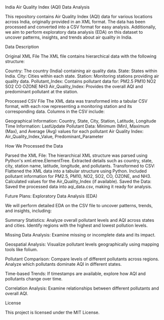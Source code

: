 India Air Quality Index (AQI) Data Analysis

This repository contains Air Quality Index (AQI) data for various locations across India, originally provided in an XML format. The data has been processed and converted into a CSV format for easy analysis. Additionally, we aim to perform exploratory data analysis (EDA) on this dataset to uncover patterns, insights, and trends about air quality in India.

Data Description

Original XML File
The XML file contains hierarchical data with the following structure:

Country: The country (India) containing air quality data.
State: States within India.
City: Cities within each state.
Station: Monitoring stations providing air quality data.
Pollutant_Index: Contains pollutant data for:
PM2.5
PM10
NO2
SO2
CO
OZONE
NH3
Air_Quality_Index: Provides the overall AQI and predominant pollutant at the station.

Processed CSV File
The XML data was transformed into a tabular CSV format, with each row representing a monitoring station and its corresponding data. Columns in the CSV include:

Geographical Information: Country, State, City, Station, Latitude, Longitude
Time Information: LastUpdate
Pollutant Data: Minimum (Min), Maximum (Max), and Average (Avg) values for each pollutant
Air Quality Index: Air_Quality_Index_Value, Predominant_Parameter

How We Processed the Data

Parsed the XML File:
The hierarchical XML structure was parsed using Python's xml.etree.ElementTree.
Extracted details such as country, state, city, station name, latitude, longitude, and pollutants.
Transformed to CSV:
Flattened the XML data into a tabular structure using Python.
Included pollutant information for PM2.5, PM10, NO2, SO2, CO, OZONE, and NH3.
Calculated values for the Air_Quality_Index (if available).
Saved the Data:
Saved the processed data into aqi_data.csv, making it ready for analysis.

Future Plans: Exploratory Data Analysis (EDA)

We will perform detailed EDA on the CSV file to uncover patterns, trends, and insights, including:

Summary Statistics:
Analyze overall pollutant levels and AQI across states and cities.
Identify regions with the highest and lowest pollution levels.

Missing Data Analysis:
Examine missing or incomplete data and its impact.

Geospatial Analysis:
Visualize pollutant levels geographically using mapping tools like folium.

Pollutant Comparison:
Compare levels of different pollutants across regions.
Analyze which pollutants dominate AQI in different states.

Time-based Trends:
If timestamps are available, explore how AQI and pollutants change over time.

Correlation Analysis:
Examine relationships between different pollutants and overall AQI.

License

This project is licensed under the MIT License.
